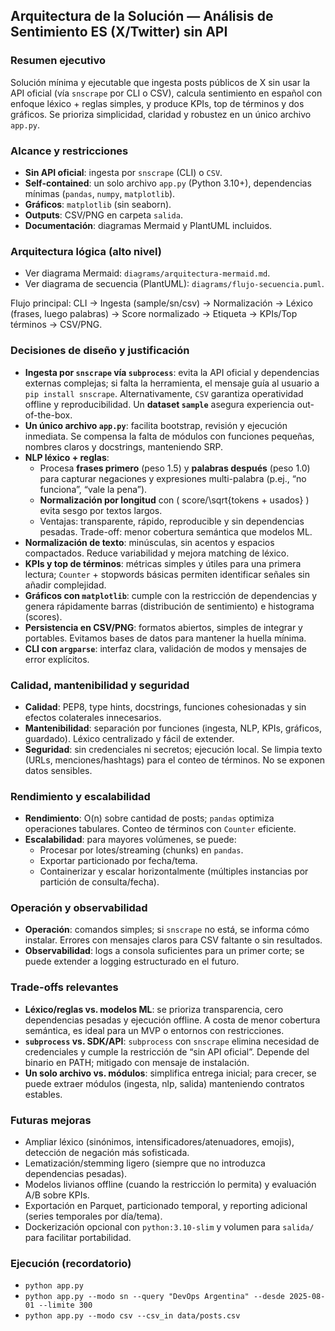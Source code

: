 ## Arquitectura de la Solución — Análisis de Sentimiento ES (X/Twitter) sin API

### Resumen ejecutivo
Solución mínima y ejecutable que ingesta posts públicos de X sin usar la API oficial (vía `snscrape` por CLI o CSV), calcula sentimiento en español con enfoque léxico + reglas simples, y produce KPIs, top de términos y dos gráficos. Se prioriza simplicidad, claridad y robustez en un único archivo `app.py`.

### Alcance y restricciones
- **Sin API oficial**: ingesta por `snscrape` (CLI) o `CSV`.
- **Self-contained**: un solo archivo `app.py` (Python 3.10+), dependencias mínimas (`pandas`, `numpy`, `matplotlib`).
- **Gráficos**: `matplotlib` (sin seaborn).
- **Outputs**: CSV/PNG en carpeta `salida`.
- **Documentación**: diagramas Mermaid y PlantUML incluidos.

### Arquitectura lógica (alto nivel)
- Ver diagrama Mermaid: `diagrams/arquitectura-mermaid.md`.
- Ver diagrama de secuencia (PlantUML): `diagrams/flujo-secuencia.puml`.

Flujo principal: CLI → Ingesta (sample/sn/csv) → Normalización → Léxico (frases, luego palabras) → Score normalizado → Etiqueta → KPIs/Top términos → CSV/PNG.

### Decisiones de diseño y justificación
- **Ingesta por `snscrape` vía `subprocess`**: evita la API oficial y dependencias externas complejas; si falta la herramienta, el mensaje guía al usuario a `pip install snscrape`. Alternativamente, `CSV` garantiza operatividad offline y reproducibilidad. Un **dataset `sample`** asegura experiencia out-of-the-box.
- **Un único archivo `app.py`**: facilita bootstrap, revisión y ejecución inmediata. Se compensa la falta de módulos con funciones pequeñas, nombres claros y docstrings, manteniendo SRP.
- **NLP léxico + reglas**: 
  - Procesa **frases primero** (peso 1.5) y **palabras después** (peso 1.0) para capturar negaciones y expresiones multi-palabra (p.ej., “no funciona”, “vale la pena”).
  - **Normalización por longitud** con \( score/\sqrt{tokens + usados} \) evita sesgo por textos largos.
  - Ventajas: transparente, rápido, reproducible y sin dependencias pesadas. Trade-off: menor cobertura semántica que modelos ML.
- **Normalización de texto**: minúsculas, sin acentos y espacios compactados. Reduce variabilidad y mejora matching de léxico.
- **KPIs y top de términos**: métricas simples y útiles para una primera lectura; `Counter` + stopwords básicas permiten identificar señales sin añadir complejidad.
- **Gráficos con `matplotlib`**: cumple con la restricción de dependencias y genera rápidamente barras (distribución de sentimiento) e histograma (scores).
- **Persistencia en CSV/PNG**: formatos abiertos, simples de integrar y portables. Evitamos bases de datos para mantener la huella mínima.
- **CLI con `argparse`**: interfaz clara, validación de modos y mensajes de error explícitos.

### Calidad, mantenibilidad y seguridad
- **Calidad**: PEP8, type hints, docstrings, funciones cohesionadas y sin efectos colaterales innecesarios.
- **Mantenibilidad**: separación por funciones (ingesta, NLP, KPIs, gráficos, guardado). Léxico centralizado y fácil de extender.
- **Seguridad**: sin credenciales ni secretos; ejecución local. Se limpia texto (URLs, menciones/hashtags) para el conteo de términos. No se exponen datos sensibles.

### Rendimiento y escalabilidad
- **Rendimiento**: O(n) sobre cantidad de posts; `pandas` optimiza operaciones tabulares. Conteo de términos con `Counter` eficiente.
- **Escalabilidad**: para mayores volúmenes, se puede:
  - Procesar por lotes/streaming (chunks) en `pandas`.
  - Exportar particionado por fecha/tema.
  - Containerizar y escalar horizontalmente (múltiples instancias por partición de consulta/fecha).

### Operación y observabilidad
- **Operación**: comandos simples; si `snscrape` no está, se informa cómo instalar. Errores con mensajes claros para CSV faltante o sin resultados.
- **Observabilidad**: logs a consola suficientes para un primer corte; se puede extender a logging estructurado en el futuro.

### Trade-offs relevantes
- **Léxico/reglas vs. modelos ML**: se prioriza transparencia, cero dependencias pesadas y ejecución offline. A costa de menor cobertura semántica, es ideal para un MVP o entornos con restricciones.
- **`subprocess` vs. SDK/API**: `subprocess` con `snscrape` elimina necesidad de credenciales y cumple la restricción de “sin API oficial”. Depende del binario en PATH; mitigado con mensaje de instalación.
- **Un solo archivo vs. módulos**: simplifica entrega inicial; para crecer, se puede extraer módulos (ingesta, nlp, salida) manteniendo contratos estables.

### Futuras mejoras
- Ampliar léxico (sinónimos, intensificadores/atenuadores, emojis), detección de negación más sofisticada.
- Lematización/stemming ligero (siempre que no introduzca dependencias pesadas).
- Modelos livianos offline (cuando la restricción lo permita) y evaluación A/B sobre KPIs.
- Exportación en Parquet, particionado temporal, y reporting adicional (series temporales por día/tema).
- Dockerización opcional con `python:3.10-slim` y volumen para `salida/` para facilitar portabilidad.

### Ejecución (recordatorio)
- `python app.py`
- `python app.py --modo sn --query "DevOps Argentina" --desde 2025-08-01 --limite 300`
- `python app.py --modo csv --csv_in data/posts.csv`
